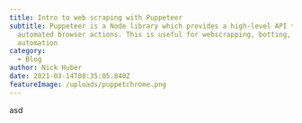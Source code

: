 ```yaml
---
title: Intro to web scraping with Puppeteer
subtitle: Puppeteer is a Node library which provides a high-level API to control
  automated browser actions. This is useful for webscrapping, botting, and
  automation
category:
  - Blog
author: Nick Huber
date: 2021-03-14T08:35:05.840Z
featureImage: /uploads/puppetchrome.png
---
```

asd